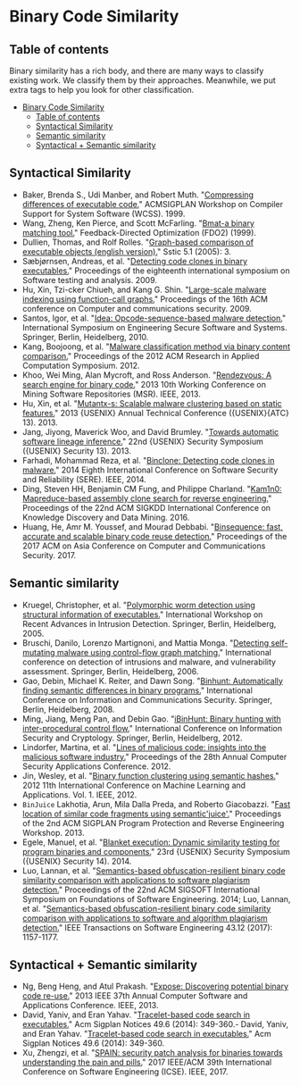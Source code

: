 # Binary Code Similarity
## Table of contents
Binary similarity has a rich body, and there are many ways to classify existing work. We classify them by their approaches. Meanwhile, we put extra tags to help you look for other classification. 
- [Binary Code Similarity](#binary-code-similarity)
	- [Table of contents](#table-of-contents)
	- [Syntactical Similarity](#syntactical-similarity)
	- [Semantic similarity](#semantic-similarity)
	- [Syntactical + Semantic similarity](#syntactical--semantic-similarity)

## Syntactical Similarity
- Baker, Brenda S., Udi Manber, and Robert Muth. "[Compressing differences of executable code.](http://citeseerx.ist.psu.edu/viewdoc/download?doi=10.1.1.364.9248&rep=rep1&type=pdf)" ACMSIGPLAN Workshop on Compiler Support for System Software (WCSS). 1999.
- Wang, Zheng, Ken Pierce, and Scott McFarling. "[Bmat-a binary matching tool.](https://pdfs.semanticscholar.org/f9b4/914f50aa76c3660494f93555b47892e74db1.pdf)" Feedback-Directed Optimization (FDO2) (1999).
- Dullien, Thomas, and Rolf Rolles. "[Graph-based comparison of executable objects (english version).](http://195.154.171.95/SSTIC05/Analyse_differentielle_de_binaires/SSTIC05-article-Flake-Graph_based_comparison_of_Executable_Objects.pdf)" Sstic 5.1 (2005): 3.
- Sæbjørnsen, Andreas, et al. "[Detecting code clones in binary executables.](https://dl.acm.org/doi/pdf/10.1145/1572272.1572287)" Proceedings of the eighteenth international symposium on Software testing and analysis. 2009.
- Hu, Xin, Tzi-cker Chiueh, and Kang G. Shin. "[Large-scale malware indexing using function-call graphs.](https://dl.acm.org/doi/pdf/10.1145/1653662.1653736)" Proceedings of the 16th ACM conference on Computer and communications security. 2009.
- Santos, Igor, et al. "[Idea: Opcode-sequence-based malware detection.](http://paginaspersonales.deusto.es/bosanz/publications/pdf/2010/santos_LNCS10_Opcode-sequence-based%20Malware%20Detection.pdf)" International Symposium on Engineering Secure Software and Systems. Springer, Berlin, Heidelberg, 2010.
- Kang, Boojoong, et al. "[Malware classification method via binary content comparison.](https://dl.acm.org/doi/pdf/10.1145/2401603.2401672)" Proceedings of the 2012 ACM Research in Applied Computation Symposium. 2012.
- Khoo, Wei Ming, Alan Mycroft, and Ross Anderson. "[Rendezvous: A search engine for binary code.](http://citeseerx.ist.psu.edu/viewdoc/download?doi=10.1.1.310.3857&rep=rep1&type=pdf)" 2013 10th Working Conference on Mining Software Repositories (MSR). IEEE, 2013.
- Hu, Xin, et al. "[Mutantx-s: Scalable malware clustering based on static features.](https://www.usenix.org/system/files/conference/atc13/atc13-hu.pdf)" 2013 {USENIX} Annual Technical Conference ({USENIX}{ATC} 13). 2013.
- Jang, Jiyong, Maverick Woo, and David Brumley. "[Towards automatic software lineage inference.](https://www.usenix.org/system/files/conference/usenixsecurity13/sec13-paper_jang.pdf)" 22nd {USENIX} Security Symposium ({USENIX} Security 13). 2013.
- Farhadi, Mohammad Reza, et al. "[Binclone: Detecting code clones in malware.](https://cradpdf.drdc-rddc.gc.ca/PDFS/unc194/p800686_A1b.pdf)" 2014 Eighth International Conference on Software Security and Reliability (SERE). IEEE, 2014.
- Ding, Steven HH, Benjamin CM Fung, and Philippe Charland. "[Kam1n0: Mapreduce-based assembly clone search for reverse engineering.](https://dl.acm.org/doi/pdf/10.1145/2939672.2939719)" Proceedings of the 22nd ACM SIGKDD International Conference on Knowledge Discovery and Data Mining. 2016.
- Huang, He, Amr M. Youssef, and Mourad Debbabi. "[Binsequence: fast, accurate and scalable binary code reuse detection.](https://dl.acm.org/doi/pdf/10.1145/3052973.3052974)" Proceedings of the 2017 ACM on Asia Conference on Computer and Communications Security. 2017.

## Semantic similarity
- Kruegel, Christopher, et al. "[Polymorphic worm detection using structural information of executables.](ftp://nozdr.ru/biblio/kolxoz/Cs/CsLn/Recent%20Advances%20in%20Intrusion%20Detection,%208%20conf.,%20RAID%202005(LNCS3858,%20Springer,%202006)(ISBN%203540317783)(359s)_CsLn_.pdf#page=215)" International Workshop on Recent Advances in Intrusion Detection. Springer, Berlin, Heidelberg, 2005.
- Bruschi, Danilo, Lorenzo Martignoni, and Mattia Monga. "[Detecting self-mutating malware using control-flow graph matching.](ftp://nozdr.ru/biblio/kolxoz/Cs/CsLn/Detection%20of%20Intrusions%20and%20Malware%20and%20Vulnerability%20Assessment,%203%20conf.,%20DIMVA%202006(LNCS4064,%20Springer,%202006)(ISBN%20354036014X)(203s).pdf#page=137)" International conference on detection of intrusions and malware, and vulnerability assessment. Springer, Berlin, Heidelberg, 2006.
- Gao, Debin, Michael K. Reiter, and Dawn Song. "[Binhunt: Automatically finding semantic differences in binary programs.](https://link.springer.com/content/pdf/10.1007/978-3-540-88625-9_16.pdf)" International Conference on Information and Communications Security. Springer, Berlin, Heidelberg, 2008.
- Ming, Jiang, Meng Pan, and Debin Gao. "[iBinHunt: Binary hunting with inter-procedural control flow.](http://ink.library.smu.edu.sg/cgi/viewcontent.cgi?article=2699&context=sis_research)" International Conference on Information Security and Cryptology. Springer, Berlin, Heidelberg, 2012.
- Lindorfer, Martina, et al. "[Lines of malicious code: insights into the malicious software industry.](https://dl.acm.org/doi/pdf/10.1145/2420950.2421001)" Proceedings of the 28th Annual Computer Security Applications Conference. 2012.
- Jin, Wesley, et al. "[Binary function clustering using semantic hashes.](https://ieeexplore.ieee.org/abstract/document/6406693/)" 2012 11th International Conference on Machine Learning and Applications. Vol. 1. IEEE, 2012.
- `BinJuice` Lakhotia, Arun, Mila Dalla Preda, and Roberto Giacobazzi. "[Fast location of similar code fragments using semantic'juice'.](https://dl.acm.org/doi/pdf/10.1145/2430553.2430558)" Proceedings of the 2nd ACM SIGPLAN Program Protection and Reverse Engineering Workshop. 2013.
- Egele, Manuel, et al. "[Blanket execution: Dynamic similarity testing for program binaries and components.](https://www.usenix.org/system/files/conference/usenixsecurity14/sec14-paper-egele.pdf)" 23rd {USENIX} Security Symposium ({USENIX} Security 14). 2014.
- Luo, Lannan, et al. "[Semantics-based obfuscation-resilient binary code similarity comparison with applications to software plagiarism detection.](https://dl.acm.org/doi/pdf/10.1145/2635868.2635900)" Proceedings of the 22nd ACM SIGSOFT International Symposium on Foundations of Software Engineering. 2014;
Luo, Lannan, et al. "[Semantics-based obfuscation-resilient binary code similarity comparison with applications to software and algorithm plagiarism detection.](https://faculty.ist.psu.edu/wu/papers/cop-tse-2017.pdf)" IEEE Transactions on Software Engineering 43.12 (2017): 1157-1177.

## Syntactical + Semantic similarity
- Ng, Beng Heng, and Atul Prakash. "[Expose: Discovering potential binary code re-use.](https://ieeexplore.ieee.org/abstract/document/6649873/)" 2013 IEEE 37th Annual Computer Software and Applications Conference. IEEE, 2013.
- David, Yaniv, and Eran Yahav. "[Tracelet-based code search in executables.](https://dl.acm.org/doi/pdf/10.1145/2666356.2594343)" Acm Sigplan Notices 49.6 (2014): 349-360.- David, Yaniv, and Eran Yahav. "[Tracelet-based code search in executables.](https://dl.acm.org/doi/pdf/10.1145/2666356.2594343)" Acm Sigplan Notices 49.6 (2014): 349-360.
- Xu, Zhengzi, et al. "[SPAIN: security patch analysis for binaries towards understanding the pain and pills.](http://faculty.sist.shanghaitech.edu.cn/faculty/songfu/publications/icse17.pdf)" 2017 IEEE/ACM 39th International Conference on Software Engineering (ICSE). IEEE, 2017.